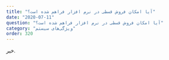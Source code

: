 ```yaml
---
title: "آیا امکان فروش قسطی در نرم افزار فراهم شده است؟"
date: "2020-07-11"
question: "آیا امکان فروش قسطی در نرم افزار فراهم شده است؟"
category: "ویژگی‌های سیستم"
order: 320
---
```


خیر.
